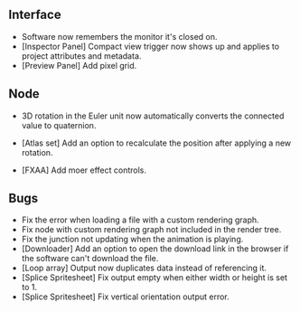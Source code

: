 ## Interface
- Software now remembers the monitor it's closed on.
- [Inspector Panel] Compact view trigger now shows up and applies to project attributes and metadata.
- [Preview Panel] Add pixel grid.

## Node
- 3D rotation in the Euler unit now automatically converts the connected value to quaternion.

- [Atlas set] Add an option to recalculate the position after applying a new rotation.
- [FXAA] Add moer effect controls.

## Bugs
- Fix the error when loading a file with a custom rendering graph.
- Fix node with custom rendering graph not included in the render tree.
- Fix the junction not updating when the animation is playing.
- [Downloader] Add an option to open the download link in the browser if the software can't download the file.
- [Loop array] Output now duplicates data instead of referencing it.
- [Splice Spritesheet] Fix output empty when either width or height is set to 1.
- [Splice Spritesheet] Fix vertical orientation output error.